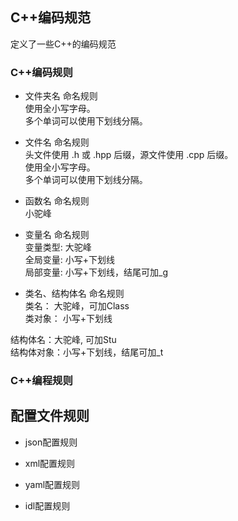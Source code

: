 ## C++编码规范
  定义了一些C++的编码规范

### C++编码规则

- 文件夹名 命名规则  
使用全小写字母。  
多个单词可以使用下划线分隔。  

- 文件名 命名规则  
头文件使用 .h 或 .hpp 后缀，源文件使用 .cpp 后缀。  
使用全小写字母。  
多个单词可以使用下划线分隔。  

- 函数名 命名规则  
小驼峰  

- 变量名 命名规则  
变量类型: 大驼峰  
全局变量: 小写+下划线  
局部变量: 小写+下划线，结尾可加_g  

- 类名、结构体名 命名规则  
类名：   大驼峰，可加Class  
类对象： 小写+下划线  

结构体名：大驼峰, 可加Stu  
结构体对象：小写+下划线，结尾可加_t  


### C++编程规则


## 配置文件规则
  - json配置规则

  - xml配置规则

  - yaml配置规则

  - idl配置规则